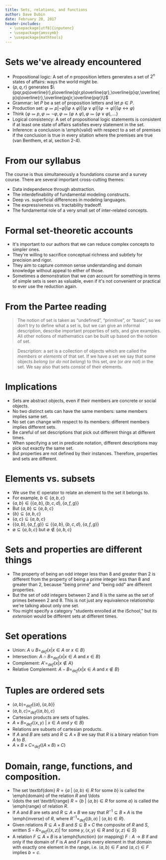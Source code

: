 ```yaml
---
title: Sets, relations, and functions
author: Dave Dubin
date: February 20, 2017
header-includes:
  - \usepackage[utf8]{inputenc}
  - \usepackage{amssymb}
  - \usepackage{mathtools}
---
```


# Sets we've already encountered

- Propositional logic: A set of $n$ proposition letters generates a set of $2^n$ states of affairs: ways the world might be.
- $\{p,q,r\}$ generates $\{pqr,pq\overline{r},p\overline{q}r,p\overline{qr},\overline{p}qr,\overline{p}q\overline{r},\overline{pq}r,\overline{pqr}\}$
- Grammar: let $P$ be a set of proposition letters and let $p \in P$. 
- Production set: $\varphi \Coloneqq p|\neg\varphi|(\varphi \wedge \varphi)|(\varphi \vee \varphi)|(\varphi \rightarrow \varphi)|(\varphi \leftrightarrow \varphi)$
- Think $\{\varphi \Coloneqq p, \varphi \Coloneqq \neg\varphi, \varphi \Coloneqq (\varphi \wedge \varphi), \varphi \Coloneqq (\varphi \vee \varphi),\ldots\}$
- Logical consistency: A set of propositional logic statements is consistent if
  at least one state of affairs satisfies every statement in 
  the set.
- Inference: a conclusion is \emph{valid} with respect to a set of premises if the conclusion
  is true in every sitation where the premises are true (van Benthem, et al, section 2-4).

# From our syllabus

The course is thus simultaneously a foundations course
and a survey course. There are several important cross-cutting
themes:

- Data independence through abstraction.
- The interdefinability of fundamental modeling constructs.
- Deep vs. superficial differences in modeling languages.
- The expressiveness vs. tractability tradeoff.
- The fundamental role of a very small set of inter-related concepts.

# Formal set-theoretic accounts

- It's important to our authors that we can reduce complex concepts to simpler ones.
- They're willing to sacrifice conceptual richness and subtlety for precision and rigor.
- They aim to capture common sense understanding and domain knowledge without appeal to either of those.
- Sometimes a demonstration that we *can* account for something in terms of simple sets is seen as
  valuable, even if it's not convenient or practical to ever use the reduction again.


# From the Partee reading

> The notion of set is taken as “undefined”, “primitive”, or “basic”,
> so we don’t try to define what a set is, but we can give an informal
> description, describe important properties of sets, and give
> examples. All other notions of mathematics can be built up based on
> the notion of set.

> Description: a *set* is a collection of objects which are called the
> *members* or *elements* of that set. If we have a set we say that some
> objects *belong* (or *do not belong*) to this set, *are* (or *are
> not*) *in* the set. We say also that sets *consist* of their elements.

# Implications

- Sets are abstract objects, even if their members are concrete or
  social objects.
- No two distinct sets can have the same members: same members implies
  same set.
- No set can change with respect to its members: different members
  implies different sets.
- Be careful of set descriptions that pick out different things at
  different times.
- When specifying a set in predicate notation, different descriptions may
  pick out exactly the same set.
- But properties are not defined by their instances. Therefore, properties and
  sets are different.


# Elements vs. subsets

- We use the $\in$ operator to relate an element to the set it belongs to.
- For example, $b \in \{a,b,c\}$
- $\{a,b\} \in \{\{a,b\}, \{b,c,d\}, \{a,f,g\}\}$
- But $\{a,b\} \subseteq \{a,b,c\}$
- $\{b\} \subseteq \{a,b,c\}$
- $\{a,c\} \subseteq \{a,b,c\}$
- $\{\{a,b\}, \{a,f,g\}\} \subseteq \{\{a,b\}, \{b,c,d\}, \{a,f,g\}\}$
- $\emptyset \subseteq \{a,b,c\}$ but $\emptyset \notin \{a,b,c\}$

# Sets and properties are different things

- The property of being an odd integer less than 8 and greater than 2
  is different from the property of being a prime integer less than 8
  and greater than 2, because "being prime" and "being odd" are different
  properties.
- But the set of odd integers between 2 and 8 is the same as the set
  of primes between 2 and 8. This is not just any equivalence
  relationship: we're talking about only one set.
- You might specify a category "students enrolled at the iSchool," but its
   *extension* would be different sets at different times.


# Set operations

- Union: $A \cup B =_{def} \{x | x \in A$ or $x \in B\}$
- Intersection: $A \cap B =_{def} \{x | x \in A$ and $x \in B\}$
- Complement:  $A' =_{def} \{x | x \notin A\}$
- Relative Complement:  $A - B =_{def} \{x | x \in A$ and $x \notin B\}$


# Tuples are ordered sets

- $\langle a,b \rangle =_{def} \{\{a\},\{a,b\}\}$
- $\langle a,b,c \rangle =_{def} \langle\langle a,b \rangle,c\rangle$
- Cartesian products are sets of tuples.
- $A \times B =_{def} \{\langle x,y \rangle\ |\ x \in A\ and\ y \in B\}$
- Relations are subsets of cartesian products.
- If $A$ and $B$ are sets and $R \subseteq A \times B$ we say that $R$ is a binary relation from $A$ to $B$.
- $A \times B \times C =_{def} ((A \times B) \times C)$


# Domain, range, functions, and composition.

- The set \textbf{dom} $R = \{a\ |\ \langle a,b \rangle \in R$ for some $b\}$ is called the \emph{domain}
  of the relation $R$ and \ldots
- \ldots the set \textbf{range} $R = \{b\ |\ \langle a,b \rangle \in R$ for some $a\}$ is called the
   \emph{range} of relation $R$.
- If  $A$ and $B$ are sets and $R \subseteq A \times B$ we say that $R^{-1} \subseteq B \times A$ is the
  \emph{inverse} of $R$, where $R^{-1} =_{def} \{\langle b,a \rangle\ |\ \langle a,b \rangle \in R\}$.
- Given relations $R \subseteq A \times B$ and $S \subseteq B \times C$ the composite of $R$ and $S$,
  written $S \circ R =_{def} \{\langle x,z \rangle |$ for some $y, \langle x,y \rangle \in R$ and $\langle y,z \rangle \in S \}$
- A relation $F \subseteq A \times B$ is a \emph{function} (or mapping) $F:A \rightarrow B$ if and only if
  the domain of $F$ is $A$ and $F$ pairs every element in that domain with exactly one element in the range,
  i.e. $\langle a,b \rangle \in F$ and $\langle a,c \rangle \in F$ implies $b = c$.
